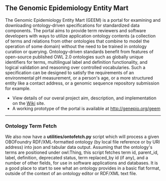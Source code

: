 ## The Genomic Epidemiology Entity Mart

The Genomic Epidemiology Entity Mart (GEEM) is a portal for examining and downloading ontology-driven specifications for standardized data components. The portal aims to provide term reviewers and software developers with ways to utilize application ontology contents (a collection of terms and relations from other ontologies that combine to model the operation of some domain) without the need to be trained in ontology curation or querying. Ontology-driven standards benefit from features of open-source published OWL 2.0 ontologies such as globally unique identifiers for terms, multilingual label and definition functionality, and logical validation and reasoning over controlled vocabularies. Such a specification can be designed to satisfy the requirements of an environmental pH measurement, or a person's age, or a more structured entity like a contact address, or a genomic sequence repository submission for example. 

* View details of our overal project aim, description, and implementation on the [Wiki](https://github.com/GenEpiO/geem/wiki/) site.
* A working prototype of the portal is available at <http://genepio.org/geem>

___________

### Ontology Term Fetch
We also now have a **utilities/ontofetch.py** script which will process a given OBOFoundry RDF/XML-formatted ontology (by local file reference or by URI address) into json and tabular data output.  Assuming that the ontology's terms are positioned under owl:Thing, this script fetches term id, parent_id, label, definition, deprecated status, term replaced_by id (if any), and a number of other fields, for use in software applications and databases. It is a good place to start to see what an ontology provides in a basic flat format, outside of the context of an ontology editor or RDF/XML text file.
